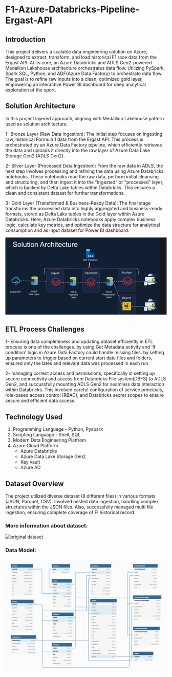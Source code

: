 # F1-Azure-Databricks-Pipeline-Ergast-API

## Introduction
This project delivers a scalable data engineering solution on Azure, designed to extract, transform, and load historical F1 race data from the Ergast API. At its core, an Azure Databricks and ADLS Gen2-powered Medallion Lakehouse architecture orchestrates data flow. Utilizing PySpark, Spark SQL, Python, and ADF(Azure Data Factory) to orchestrate data flow. The goal is to refine raw inputs into a clean, optimized gold layer, empowering an interactive Power BI dashboard for deep analytical exploration of the sport.

## Solution Architecture

In this project layered approach, aligning with Medallion Lakehouse pattern used as solution architecture.

1- Bronze Layer (Raw Data Ingestion): The initial step focuses on ingesting raw, historical Formula 1 data from the Ergast API. This process is orchestrated by an Azure Data Factory pipeline, 
   which efficiently retrieves the data and uploads it directly into the raw layer of Azure Data Lake Storage Gen2 (ADLS Gen2). 

2- Silver Layer (Processed Data Ingestion): From the raw data in ADLS, the next step involves processing and refining the data using Azure Databricks notebooks. These notebooks read the raw data, perform initial cleansing and structuring, and then ingest it into the "ingested" or "processed" layer, which is backed by Delta Lake tables within Databricks. This ensures a clean and consistent dataset for further transformations.

3- Gold Layer (Transformed & Business-Ready Data): The final stage transforms the processed data into highly aggregated and business-ready formats, stored as Delta Lake tables in the Gold layer within Azure Databricks. Here, Azure Databricks notebooks apply complex business logic, calculate key metrics, and optimize the data structure for analytical consumption and as input dataset for Power BI dashboard.  


![Project_architecture](architecture-solution.jpg)

## ETL Process Challenges

1- Ensuring data completeness and updating dataset efficiently in ETL process is one of the challenges. by using Get Metadata activity and 'If condition' logic in Azure Data Factory could handle missing files. by setting up parameters to trigger based on current start date files and folders, ensured only the lates and relevant data was processed in each run

2- managing correct access and permissions, specifically in setting up secure connectivity and access from Databricks File system(DBFS) to ADLS Gen2, and succussfully mounting ADLS Gen2 for seamless data interaction within Databricks. This involved careful configuration of service principals, role-based access control (RBAC), and Databricks secret scopes to ensure secure and efficient data access.

## Technology Used

1. Programming Language - Python, Pyspark
2. Scripting Language - Shell, SQL
3. Modern Data Engineering Platfrom
4. Azure Cloud Platform
   - Azure Databricks
   - Azure Data Lake Storage Gen2
   - Key vault
   - Azure AD

## Dataset Overview

The project utilized diverse dataset (8 different files) in various formats (JSON, Parquet, CSV). Involved nested data ingestion, handling complex structures within the JSON files. Also, successfully managed multi file ingestion, ensuring complete coverage of F!
historical record.

### More information about dataset:
![original dataset](https://ergast.com/mrd/)

### Data Model:
![Data model](https://github.com/MisaHojjat/F1-Azure-Databricks-Pipeline-Ergast-API/blob/main/formula1_ergast_db_data_model.png)


